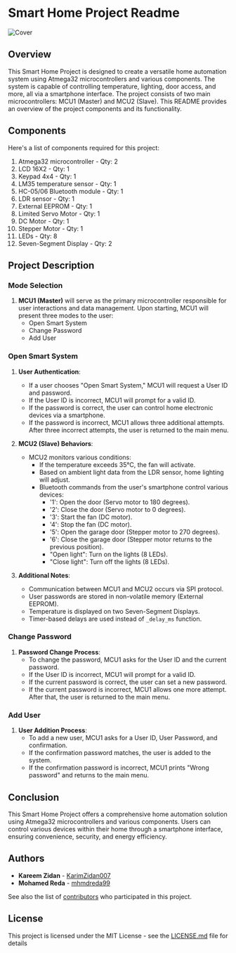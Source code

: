 # Smart Home Project Readme
![Cover](https://github.com/mhmdreda99/Smat_home_ITI/Cover)
## Overview

This Smart Home Project is designed to create a versatile home automation system using Atmega32 microcontrollers and various components. The system is capable of controlling temperature, lighting, door access, and more, all via a smartphone interface. The project consists of two main microcontrollers: MCU1 (Master) and MCU2 (Slave). This README provides an overview of the project components and its functionality.

## Components

Here's a list of components required for this project:

1. Atmega32 microcontroller - Qty: 2
2. LCD 16X2 - Qty: 1
3. Keypad 4x4 - Qty: 1
4. LM35 temperature sensor - Qty: 1
5. HC-05/06 Bluetooth module - Qty: 1
6. LDR sensor - Qty: 1
7. External EEPROM - Qty: 1
8. Limited Servo Motor - Qty: 1
9. DC Motor - Qty: 1
10. Stepper Motor - Qty: 1
11. LEDs - Qty: 8
12. Seven-Segment Display - Qty: 2

## Project Description

### Mode Selection

1. **MCU1 (Master)** will serve as the primary microcontroller responsible for user interactions and data management. Upon starting, MCU1 will present three modes to the user:
   - Open Smart System
   - Change Password
   - Add User

### Open Smart System

1. **User Authentication**:
   - If a user chooses "Open Smart System," MCU1 will request a User ID and password.
   - If the User ID is incorrect, MCU1 will prompt for a valid ID.
   - If the password is correct, the user can control home electronic devices via a smartphone.
   - If the password is incorrect, MCU1 allows three additional attempts. After three incorrect attempts, the user is returned to the main menu.

2. **MCU2 (Slave) Behaviors**:
   - MCU2 monitors various conditions:
     - If the temperature exceeds 35°C, the fan will activate.
     - Based on ambient light data from the LDR sensor, home lighting will adjust.
     - Bluetooth commands from the user's smartphone control various devices:
       - '1': Open the door (Servo motor to 180 degrees).
       - '2': Close the door (Servo motor to 0 degrees).
       - '3': Start the fan (DC motor).
       - '4': Stop the fan (DC motor).
       - '5': Open the garage door (Stepper motor to 270 degrees).
       - '6': Close the garage door (Stepper motor returns to the previous position).
       - "Open light": Turn on the lights (8 LEDs).
       - "Close light": Turn off the lights (8 LEDs).

3. **Additional Notes**:
   - Communication between MCU1 and MCU2 occurs via SPI protocol.
   - User passwords are stored in non-volatile memory (External EEPROM).
   - Temperature is displayed on two Seven-Segment Displays.
   - Timer-based delays are used instead of `_delay_ms` function.

### Change Password

1. **Password Change Process**:
   - To change the password, MCU1 asks for the User ID and the current password.
   - If the User ID is incorrect, MCU1 will prompt for a valid ID.
   - If the current password is correct, the user can set a new password.
   - If the current password is incorrect, MCU1 allows one more attempt. After that, the user is returned to the main menu.

### Add User

1. **User Addition Process**:
   - To add a new user, MCU1 asks for a User ID, User Password, and confirmation.
   - If the confirmation password matches, the user is added to the system.
   - If the confirmation password is incorrect, MCU1 prints "Wrong password" and returns to the main menu.

## Conclusion

This Smart Home Project offers a comprehensive home automation solution using Atmega32 microcontrollers and various components. Users can control various devices within their home through a smartphone interface, ensuring convenience, security, and energy efficiency.

## Authors
* **Kareem Zidan** - [KarimZidan007](https://github.com/KarimZidan007)
* **Mohamed Reda** - [mhmdreda99](https://github.com/mhmdreda99)


See also the list of [contributors](https://github.com/your/project/contributors) who participated in this project.

## License

This project is licensed under the MIT License - see the [LICENSE.md](LICENSE.md) file for details